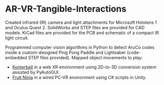 # AR-VR-Tangible-Interactions
Created infrared (IR) camera and light attachments for Microsoft Hololens 1 and Oculus Quest 2. SolidWorks and STEP files are provided for CAD models. KiCad files are provided for the PCB and schematic of a compact IR light circuit. 

Programmed computer vision algorithms in Python to detect AruCo codes inside a custom-designed Ping Pong Paddle and Lightsaber (code-embedded STEP files provided). 
Mapped object movements to play:
- [Konterball](https://konterball.com/) in a web XR environment using 2D-to-3D conversion system assisted by PyAutoGUI.
- [Fruit Ninja](https://github.com/zigurous/unity-fruit-ninja-tutorial) in a wired PC-VR environment using C# scripts in Unity. 
